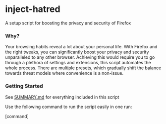inject-hatred
====
A setup script for boosting the privacy and security of Firefox

### Why?
Your browsing habits reveal a lot about your personal life. With Firefox and the right tweaks, you can significantly boost your privacy and security unparalleled to any other browser. Achieving this would require you to go through a plethora of settings and extensions, this script automates the whole process. There are multiple presets, which gradually shift the balance towards threat models where convenience is a non-issue.

### Getting Started
See [SUMMARY.md](SUMMARY.md) for everything included in this script

Use the following command to run the script easily in one run:

[command]